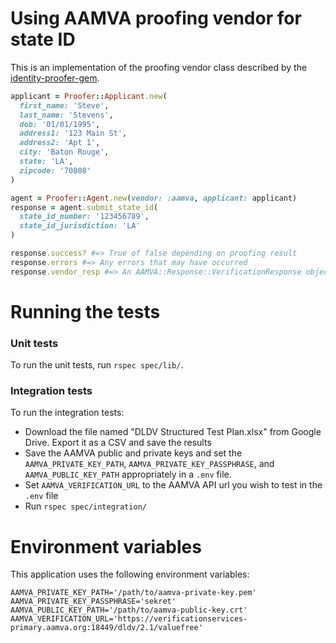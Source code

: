 # Using AAMVA proofing vendor for state ID

This is an implementation of the proofing vendor class described by the
[identity-proofer-gem](https://github.com/18F/identity-proofer-gem).

```ruby
applicant = Proofer::Applicant.new(
  first_name: 'Steve',
  last_name: 'Stevens',
  dob: '01/01/1995',
  address1: '123 Main St',
  address2: 'Apt 1',
  city: 'Baton Rouge',
  state: 'LA',
  zipcode: '70808'
)

agent = Proofer::Agent.new(vendor: :aamva, applicant: applicant)
response = agent.submit_state_id(
  state_id_number: '123456789',
  state_id_jurisdiction: 'LA'
)

response.success? #=> True of false depending on proofing result
response.errors #=> Any errors that may have occurred
response.vendor_resp #=> An AAMVA::Response::VerificationResponse object
```

# Running the tests

### Unit tests

To run the unit tests, run `rspec spec/lib/`.

### Integration tests

To run the integration tests:

- Download the file named "DLDV Structured Test Plan.xlsx" from Google Drive.
  Export it as a CSV and save the results
- Save the AAMVA public and private keys and set the `AAMVA_PRIVATE_KEY_PATH`,
  `AAMVA_PRIVATE_KEY_PASSPHRASE`, and `AAMVA_PUBLIC_KEY_PATH` appropriately in
  a `.env` file.
- Set `AAMVA_VERIFICATION_URL` to the AAMVA API url you wish to test in the
  `.env` file
- Run `rspec spec/integration/`

# Environment variables

This application uses the following environment variables:

```shell
AAMVA_PRIVATE_KEY_PATH='/path/to/aamva-private-key.pem'
AAMVA_PRIVATE_KEY_PASSPHRASE='sekret'
AAMVA_PUBLIC_KEY_PATH='/path/to/aamva-public-key.crt'
AAMVA_VERIFICATION_URL='https://verificationservices-primary.aamva.org:18449/dldv/2.1/valuefree'
```
